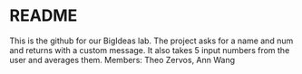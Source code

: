 # README
This is the github for our BigIdeas lab. The project asks for a name and num and returns with a custom message.
It also takes 5 input numbers from the user and averages them.
Members: Theo Zervos, Ann Wang
